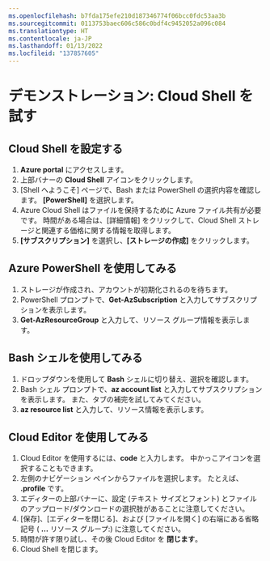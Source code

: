 ```yaml
---
ms.openlocfilehash: b7fda175efe210d187346774f06bcc0fdc53aa3b
ms.sourcegitcommit: 0113753baec606c586c0bdf4c9452052a096c084
ms.translationtype: HT
ms.contentlocale: ja-JP
ms.lasthandoff: 01/13/2022
ms.locfileid: "137857605"
---
```

# <a name="demonstration-experiment-with-the-cloud-shell"></a>デモンストレーション: Cloud Shell を試す

## <a name="configure-the-cloud-shell"></a>Cloud Shell を設定する

1. **Azure portal** にアクセスします。
2. 上部バナーの **Cloud Shell** アイコンをクリックします。
3. [Shell へようこそ] ページで、Bash または PowerShell の選択内容を確認します。 **[PowerShell]** を選択します。
4. Azure Cloud Shell はファイルを保持するために Azure ファイル共有が必要です。 時間がある場合は、[詳細情報] をクリックして、Cloud Shell ストレージと関連する価格に関する情報を取得します。
5. **[サブスクリプション]** を選択し、**[ストレージの作成]** をクリックします。 

## <a name="experiment-with-azure-powershell"></a>Azure PowerShell を使用してみる

1. ストレージが作成され、アカウントが初期化されるのを待ちます。
2. PowerShell プロンプトで、**Get-AzSubscription** と入力してサブスクリプションを表示します。
3. **Get-AzResourceGroup** と入力して、リソース グループ情報を表示します。

## <a name="experiment-with-the-bash-shell"></a>Bash シェルを使用してみる

1. ドロップダウンを使用して **Bash** シェルに切り替え、選択を確認します。
2. Bash シェル プロンプトで、**az account list** と入力してサブスクリプションを表示します。 また、タブの補完を試してみてください。 
3. **az resource list** と入力して、リソース情報を表示します。

## <a name="experiment-with-the-cloud-editor"></a>Cloud Editor を使用してみる

1. Cloud Editor を使用するには、**code** と入力します。 中かっこアイコンを選択することもできます。 
2. 左側のナビゲーション ペインからファイルを選択します。 たとえば、 **.profile** です。
3. エディターの上部バナーに、設定 (テキスト サイズとフォント) とファイルのアップロード/ダウンロードの選択肢があることに注意してください。
4. [保存]、[エディターを閉じる]、および [ファイルを開く] の右端にある省略記号 ( **...** リソース グループ:) に注意してください。
5. 時間が許す限り試し、その後 Cloud Editor を **閉じます**。 
6. Cloud Shell を閉じます。